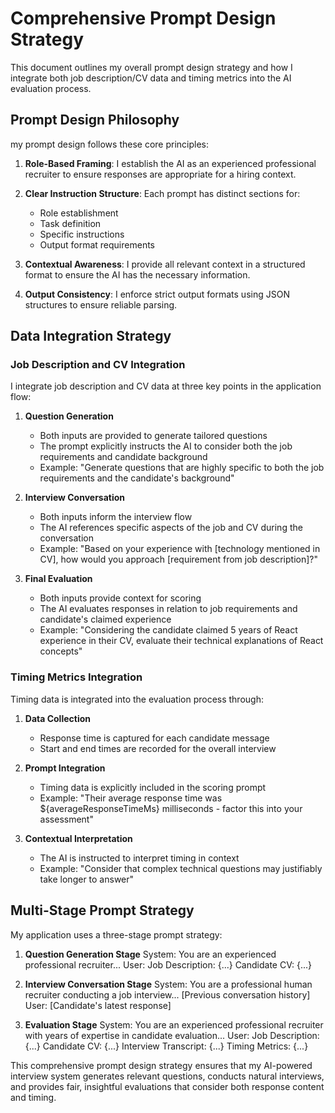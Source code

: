 # Comprehensive Prompt Design Strategy

This document outlines my overall prompt design strategy and how I integrate both job description/CV data and timing metrics into the AI evaluation process.

## Prompt Design Philosophy

my prompt design follows these core principles:

1. **Role-Based Framing**: I establish the AI as an experienced professional recruiter to ensure responses are appropriate for a hiring context.

2. **Clear Instruction Structure**: Each prompt has distinct sections for:

   -  Role establishment
   -  Task definition
   -  Specific instructions
   -  Output format requirements

3. **Contextual Awareness**: I provide all relevant context in a structured format to ensure the AI has the necessary information.

4. **Output Consistency**: I enforce strict output formats using JSON structures to ensure reliable parsing.

## Data Integration Strategy

### Job Description and CV Integration

I integrate job description and CV data at three key points in the application flow:

1. **Question Generation**

   -  Both inputs are provided to generate tailored questions
   -  The prompt explicitly instructs the AI to consider both the job requirements and candidate background
   -  Example: "Generate questions that are highly specific to both the job requirements and the candidate's background"

2. **Interview Conversation**

   -  Both inputs inform the interview flow
   -  The AI references specific aspects of the job and CV during the conversation
   -  Example: "Based on your experience with [technology mentioned in CV], how would you approach [requirement from job description]?"

3. **Final Evaluation**
   -  Both inputs provide context for scoring
   -  The AI evaluates responses in relation to job requirements and candidate's claimed experience
   -  Example: "Considering the candidate claimed 5 years of React experience in their CV, evaluate their technical explanations of React concepts"

### Timing Metrics Integration

Timing data is integrated into the evaluation process through:

1. **Data Collection**

   -  Response time is captured for each candidate message
   -  Start and end times are recorded for the overall interview

2. **Prompt Integration**

   -  Timing data is explicitly included in the scoring prompt
   -  Example: "Their average response time was ${averageResponseTimeMs} milliseconds - factor this into your assessment"

3. **Contextual Interpretation**
   -  The AI is instructed to interpret timing in context
   -  Example: "Consider that complex technical questions may justifiably take longer to answer"

## Multi-Stage Prompt Strategy

My application uses a three-stage prompt strategy:

1. **Question Generation Stage**
   System: You are an experienced professional recruiter...
   User: Job Description: {...} Candidate CV: {...}

2. **Interview Conversation Stage**
   System: You are a professional human recruiter conducting a job interview...
   [Previous conversation history]
   User: [Candidate's latest response]

3. **Evaluation Stage**
   System: You are an experienced professional recruiter with years of expertise in candidate evaluation...
   User: Job Description: {...} Candidate CV: {...} Interview Transcript: {...} Timing Metrics: {...}

This comprehensive prompt design strategy ensures that my AI-powered interview system generates relevant questions, conducts natural interviews, and provides fair, insightful evaluations that consider both response content and timing.

